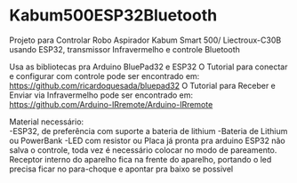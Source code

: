 # Kabum500ESP32Bluetooth
Projeto para Controlar Robo Aspirador Kabum Smart 500/ Liectroux-C30B usando ESP32, transmissor Infravermelho e controle Bluetooth

Usa as bibliotecas pra Arduino BluePad32 e ESP32
O Tutorial para conectar e configurar com controle pode ser encontrado em:
https://github.com/ricardoquesada/bluepad32
O Tutorial para Receber e Enviar via Infravermelho pode ser encontrado em:
https://github.com/Arduino-IRremote/Arduino-IRremote

Material necessário:  
-ESP32, de preferência com suporte a bateria de lithium
-Bateria de Lithium ou PowerBank
-LED com resistor ou Placa já pronta pra arduino
ESP32 não salva o controle, toda vez é necessário colocar no modo de pareamento.
Receptor interno do aparelho fica na frente do aparelho, portando o led precisa ficar no para-choque e apontar pra baixo se possivel
